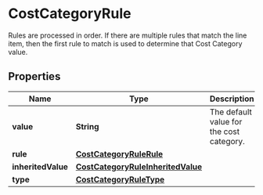 

# CostCategoryRule

Rules are processed in order. If there are multiple rules that match the line item, then the first rule to match is used to determine that Cost Category value.

## Properties

| Name | Type | Description | Notes |
|------------ | ------------- | ------------- | -------------|
|**value** | **String** | The default value for the cost category. |  [optional] |
|**rule** | [**CostCategoryRuleRule**](CostCategoryRuleRule.md) |  |  [optional] |
|**inheritedValue** | [**CostCategoryRuleInheritedValue**](CostCategoryRuleInheritedValue.md) |  |  [optional] |
|**type** | [**CostCategoryRuleType**](CostCategoryRuleType.md) |  |  [optional] |



